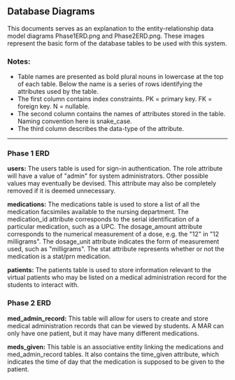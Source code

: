 ## Database Diagrams

This documents serves as an explanation to the entity-relationship data model diagrams Phase1ERD.png and Phase2ERD.png. These images represent the basic form of the database tables to be used with this system.


### Notes:

- Table names are presented as bold plural nouns in lowercase at the top of each table. Below the name is a series of rows identifying the attributes used by the table.
- The first column contains index constraints. PK = primary key. FK = foreign key. N = nullable.
- The second column contains the names of attributes stored in the table. Naming convention here is snake_case.
- The third column describes the data-type of the attribute.


---


### Phase 1 ERD

**users:** The users table is used for sign-in authentication. The role attribute will have a value of "admin" for system administrators. Other possible values may eventually be devised. This attribute may also be completely removed if it is deemed unnecessary.

**medications:** The medications table is used to store a list of all the medication facsimiles available to the nursing department. The medication_id attribute corresponds to the serial identification of a particular medication, such as a UPC. The dosage_amount attribute corresponds to the numerical measurement of a dose, e.g. the "12" in "12 milligrams". The dosage_unit attribute indicates the form of measurement used, such as "milligrams". The stat attribute represents whether or not the medication is a stat/prn medication.

**patients:** The patients table is used to store information relevant to the virtual patients who may be listed on a medical administration record for the students to interact with.


### Phase 2 ERD

**med_admin_record:** This table will allow for users to create and store medical administration records that can be viewed by students. A MAR can only have one patient, but it may have many different medications.

**meds_given:** This table is an associative entity linking the medications and med_admin_record tables. It also contains the time_given attribute, which indicates the time of day that the medication is supposed to be given to the patient.
